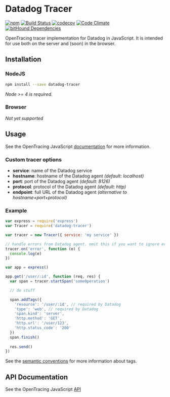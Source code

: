 # Datadog Tracer

[![npm](https://img.shields.io/npm/v/datadog-tracer.svg)](https://www.npmjs.com/package/datadog-tracer)
[![Build Status](https://travis-ci.org/rochdev/datadog-tracer-js.svg?branch=master)](https://travis-ci.org/rochdev/datadog-tracer-js)
[![codecov](https://codecov.io/gh/rochdev/datadog-tracer-js/branch/master/graph/badge.svg)](https://codecov.io/gh/rochdev/datadog-tracer-js)
[![Code Climate](https://codeclimate.com/github/rochdev/datadog-tracer-js/badges/gpa.svg)](https://codeclimate.com/github/rochdev/datadog-tracer-js)
[![bitHound Dependencies](https://www.bithound.io/github/rochdev/datadog-tracer-js/badges/dependencies.svg)](https://www.bithound.io/github/rochdev/datadog-tracer-js/master/dependencies/npm)

OpenTracing tracer implementation for Datadog in JavaScript.
It is intended for use both on the server and (soon) in the browser.

## Installation

### NodeJS

```sh
npm install --save datadog-tracer
```

*Node >= 4 is required.*

### Browser

*Not yet supported*

## Usage

See the OpenTracing JavaScript [documentation](https://github.com/opentracing/opentracing-javascript) for more information.

### Custom tracer options

* **service**: name of the Datadog service
* **hostname**: hostname of the Datadog agent *(default: localhost)*
* **port**: port of the Datadog agent *(default: 8126)*
* **protocol**: protocol of the Datadog agent *(default: http)*
* **endpoint**: full URL of the Datadog agent *(alternative to hostname+port+protocol)*

### Example

```js
var express = require('express')
var Tracer = require('datadog-tracer')

var tracer = new Tracer({ service: 'my service' })

// handle errors from Datadog agent. omit this if you want to ignore errors
tracer.on('error', function (e) {
  console.log(e)
})

var app = express()

app.get('/user/:id', function (req, res) {
  var span = tracer.startSpan('someOperation')

  // do stuff

  span.addTags({
    'resource': '/user/:id', // required by Datadog
    'type': 'web', // required by Datadog
    'span.kind': 'server',
    'http.method': 'GET',
    'http.url': '/user/123',
    'http.status_code': '200'
  })
  span.finish()
  
  res.send()
})
```

See the [semantic conventions](https://github.com/opentracing/specification/blob/master/semantic_conventions.md) for
more information about tags.

## API Documentation

See the OpenTracing JavaScript [API](https://doc.esdoc.org/github.com/opentracing/opentracing-javascript/)

